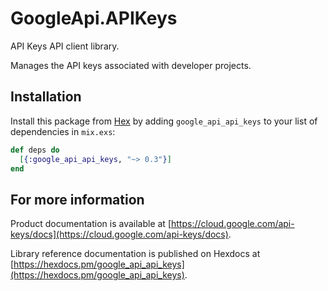 # GoogleApi.APIKeys

API Keys API client library.

Manages the API keys associated with developer projects.

## Installation

Install this package from [Hex](https://hex.pm) by adding
`google_api_api_keys` to your list of dependencies in `mix.exs`:

```elixir
def deps do
  [{:google_api_api_keys, "~> 0.3"}]
end
```

## For more information

Product documentation is available at [https://cloud.google.com/api-keys/docs](https://cloud.google.com/api-keys/docs).

Library reference documentation is published on Hexdocs at
[https://hexdocs.pm/google_api_api_keys](https://hexdocs.pm/google_api_api_keys).
